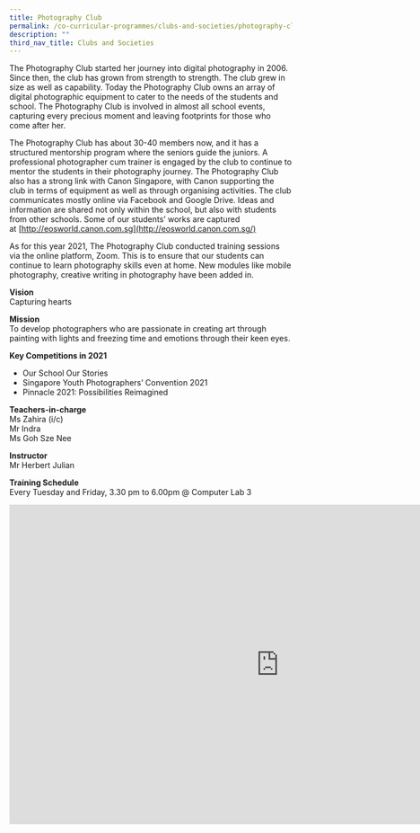 ```yaml
---
title: Photography Club
permalink: /co-curricular-programmes/clubs-and-societies/photography-club/
description: ""
third_nav_title: Clubs and Societies
---
```

The Photography Club started her journey into digital photography in 2006. Since then, the club has grown from strength to strength. The club grew in size as well as capability. Today the Photography Club owns an array of digital photographic equipment to cater to the needs of the students and school. The Photography Club is involved in almost all school events, capturing every precious moment and leaving footprints for those who come after her.  
  
The Photography Club has about 30-40 members now, and it has a structured mentorship program where the seniors guide the juniors. A professional photographer cum trainer is engaged by the club to continue to mentor the students in their photography journey. The Photography Club also has a strong link with Canon Singapore, with Canon supporting the club in terms of equipment as well as through organising activities. The club communicates mostly online via Facebook and Google Drive. Ideas and information are shared not only within the school, but also with students from other schools. Some of our students’ works are captured at&nbsp;[http://eosworld.canon.com.sg](http://eosworld.canon.com.sg/)  

  

As for this year 2021, The Photography Club conducted training sessions via the online platform, Zoom. This is to ensure that our students can continue to learn photography skills even at home. New modules like mobile photography, creative writing in photography have been added in.

  

**Vision**  <br>
Capturing hearts  
  
**Mission**  <br>
To develop photographers who are passionate in creating art through painting with lights and freezing time and emotions through their keen eyes.  
  
**Key Competitions in 2021**  

*   Our School Our Stories
*   Singapore Youth Photographers’ Convention 2021
*   Pinnacle 2021: Possibilities Reimagined

  
**Teachers-in-charge**&nbsp;&nbsp;&nbsp;&nbsp;<br>
Ms Zahira (i/c)  <br>
Mr Indra  <br>
Ms Goh Sze Nee  

  
**Instructor**  <br>
Mr Herbert Julian  
  
**Training Schedule**   <br>
Every Tuesday and Friday, 3.30 pm to 6.00pm @ Computer Lab 3

<iframe allowfullscreen="true" height="569" width="960" frameborder="0" src="https://docs.google.com/presentation/d/e/2PACX-1vTlIETz3II2vWaBFMLww75HTtBEn8MsZDo6c5pRPYkWulVS6SAq1jqPUH7FJyq9YciTstO1gnuo7aPm/embed?start=true&amp;loop=true&amp;delayms=3000"></iframe>